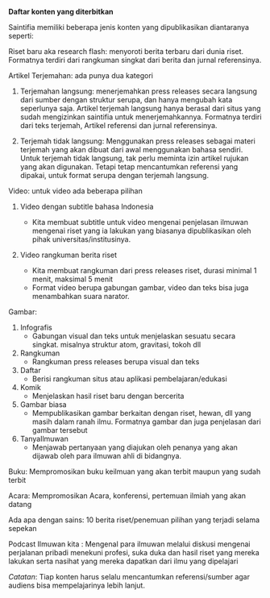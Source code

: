 **Daftar konten yang diterbitkan**

Saintifia memiliki beberapa jenis konten yang dipublikasikan diantaranya seperti:

Riset baru aka research flash: menyoroti berita terbaru dari dunia riset. Formatnya terdiri dari rangkuman singkat dari berita dan jurnal referensinya.

Artikel Terjemahan: ada punya dua kategori

1. Terjemahan langsung: menerjemahkan press releases secara langsung dari sumber dengan struktur serupa, dan hanya mengubah kata seperlunya saja. Artikel terjemah langsung hanya berasal dari situs yang sudah mengizinkan saintifia untuk menerjemahkannya. Formatnya terdiri dari teks terjemah, Artikel referensi dan jurnal referensinya.


2. Terjemah tidak langsung: Menggunakan press releases sebagai materi terjemah yang akan dibuat dari awal menggunakan bahasa sendiri. Untuk terjemah tidak langsung, tak perlu meminta izin artikel rujukan yang akan digunakan. Tetapi tetap mencantumkan referensi yang dipakai, untuk format serupa dengan terjemah langsung.

Video: untuk video ada beberapa pilihan
1. Video dengan subtitle bahasa Indonesia
	- Kita membuat subtitle untuk video mengenai penjelasan ilmuwan mengenai riset yang ia lakukan yang biasanya dipublikasikan oleh pihak universitas/institusinya. 
2. Video rangkuman berita riset
	
	- Kita membuat rangkuman dari press releases riset, durasi minimal 1 menit, maksimal 5 menit
	- Format video berupa gabungan gambar, video dan teks bisa juga menambahkan suara narator.

Gambar:
1. Infografis
	- Gabungan visual dan teks untuk menjelaskan sesuatu secara singkat. misalnya struktur atom, gravitasi, tokoh dll
2. Rangkuman
	- Rangkuman press releases berupa visual dan teks
3. Daftar
	- Berisi rangkuman situs atau aplikasi pembelajaran/edukasi
4. Komik
	- Menjelaskan hasil riset baru dengan bercerita
5. Gambar biasa
	- Mempublikasikan gambar berkaitan dengan riset, hewan, dll yang masih dalam ranah ilmu. Formatnya gambar dan juga penjelasan dari gambar tersebut
6. TanyaIlmuwan
	- Menjawab pertanyaan yang diajukan oleh penanya yang akan dijawab oleh para ilmuwan ahli di bidangnya.

Buku: Mempromosikan buku keilmuan yang akan terbit maupun yang sudah terbit

Acara: Mempromosikan Acara, konferensi, pertemuan ilmiah yang akan datang

Ada apa dengan sains: 10 berita riset/penemuan pilihan yang terjadi selama sepekan

Podcast Ilmuwan kita : Mengenal para ilmuwan melalui diskusi mengenai perjalanan pribadi menekuni profesi, suka duka dan hasil riset yang mereka lakukan serta nasihat yang mereka dapatkan dari ilmu yang dipelajari

*Catatan*: Tiap konten harus selalu mencantumkan referensi/sumber agar audiens bisa mempelajarinya lebih lanjut.

